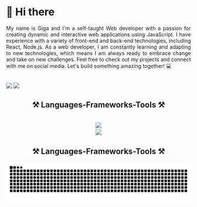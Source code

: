 # 👋 Hi there

<div align="justify">
    My name is Giga and I'm a self-taught Web developer with a passion for creating dynamic and interactive web applications using JavaScript. I have experience with a variety of front-end and back-end technologies, including React, Node.js. As a web developer, I am constantly learning and adapting to new technologies, which means I am always ready to embrace change and take on new challenges. Feel free to check out my projects and connect with me on social media. Let's build something amazing together! 💻 
</div>

<br/><a href="https://www.linkedin.com/in/giga-katamadze-88774b153/"><img src="https://img.shields.io/badge/linkedin-%230077B5.svg?&style=for-the-badge&logo=linkedin&logoColor=white" height=25></a>
<a href="mailto:gigakatamadze0@gmail.com"><img src="https://img.shields.io/badge/Gmail-D14836?style=for-the-badge&logo=gmail&logoColor=white" height=25></a>

<h2 align="center">⚒️ Languages-Frameworks-Tools ⚒️</h2>
<br/>
<div align="center">
    <img src="https://skillicons.dev/icons?i=html,css,sass,tailwind,git,github,bash,vscode,webpack,vite" /><br>
    <img src="https://skillicons.dev/icons?i=javascript,php,react,nodejs,linux,md" />
</div>

<h2 align="center">⚒️ Languages-Frameworks-Tools ⚒️</h2>
<picture align="center">
  <source media="(prefers-color-scheme: dark)" srcset="https://raw.githubusercontent.com/CyberGigzz/CyberGigzz/output/github-contribution-grid-snake-dark.svg">
  <source media="(prefers-color-scheme: light)" srcset="https://raw.githubusercontent.com/CyberGigzz/CyberGigzz/output/github-contribution-grid-snake.svg">
  <img alt="github contribution grid snake animation" src="https://raw.githubusercontent.com/CyberGigzz/CyberGigzz/output/github-contribution-grid-snake.svg">
</picture>




